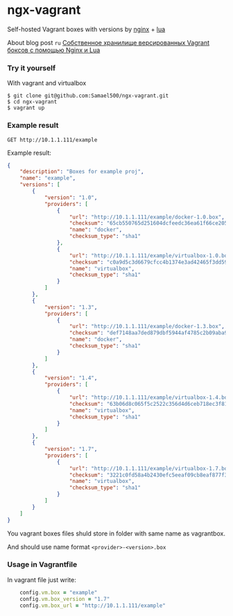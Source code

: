 ngx-vagrant
===========

Self-hosted Vagrant boxes with versions by [nginx](https://nginx.org/) + [lua](http://www.lua.org/)

About blog post `ru` [Собственное хранилище версированных Vagrant боксов с помощью Nginx и Lua](https://maks.live/articles/drugoe/sobstvennoe-khranilishche-versirovannykh-vagrant-boksov-s-pomoshchiu-nginx-i-lua/)

### Try it yourself
With vagrant and virtualbox

```
$ git clone git@github.com:Samael500/ngx-vagrant.git
$ cd ngx-vagrant
$ vagrant up
```

### Example result

`GET http://10.1.1.111/example`

Example result:
```json
{
    "description": "Boxes for example proj",
    "name": "example",
    "versions": [
        {
            "version": "1.0",
            "providers": [
                {
                    "url": "http://10.1.1.111/example/docker-1.0.box",
                    "checksum": "65cb550765d251604dcfeedc36ea61f66ce205c4",
                    "name": "docker",
                    "checksum_type": "sha1"
                },
                {
                    "url": "http://10.1.1.111/example/virtualbox-1.0.box",
                    "checksum": "c0a9d5c3d6679cfcc4b1374e3ad42465f3dd596e",
                    "name": "virtualbox",
                    "checksum_type": "sha1"
                }
            ]
        },
        {
            "version": "1.3",
            "providers": [
                {
                    "url": "http://10.1.1.111/example/docker-1.3.box",
                    "checksum": "def7148aa7ded879dbf5944af4785c2b09aba97a",
                    "name": "docker",
                    "checksum_type": "sha1"
                }
            ]
        },
        {
            "version": "1.4",
            "providers": [
                {
                    "url": "http://10.1.1.111/example/virtualbox-1.4.box",
                    "checksum": "63b06d8c065f5c2522c356d4d6ceb718ec3f8198",
                    "name": "virtualbox",
                    "checksum_type": "sha1"
                }
            ]
        },
        {
            "version": "1.7",
            "providers": [
                {
                    "url": "http://10.1.1.111/example/virtualbox-1.7.box",
                    "checksum": "3221c0fd58a4b2430efc5eeaf09cb8eaf877f3a9",
                    "name": "virtualbox",
                    "checksum_type": "sha1"
                }
            ]
        }
    ]
}
```

You vagrant boxes files shuld store in folder with same name as vagrantbox.

And should use name format `<provider>-<version>.box`

### Usage in Vagrantfile

In vagrant file just write:

```Ruby
    config.vm.box = "example"
    config.vm.box_version = "1.7"
    config.vm.box_url = "http://10.1.1.111/example"
```
